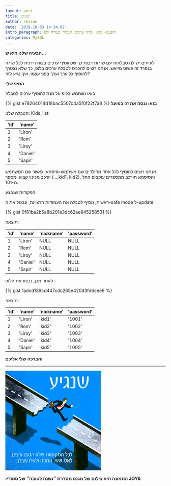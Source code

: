 ```yaml
---
layout: post
title: שנגיע
author: shiran
date: '2019-10-03 14:34:02'
intro_paragraph: והפעם- בואו נוסיף ערכים לטבלה בעזרת לופ
categories: MySQL
---
```

**הבעיה שלנו היא ש...**

לעיתים יש לנו טבלאות עם שורות רבות כך שלהוסיף ערכים בצורה ידנית לכל שורה בנפרד זה פשוט מייאש.
אנחנו רוצים להכניס לטבלה ערכים בלופ, כך שלא נצטרך להוסיף כל ערך וערך בפני עצמו. איך נגיע לזה?

**הטיפ שלי**

בואו נשתמש בלופ על מנת להוסיף ערכים לטבלה


{% gist e78264014d18bac5507c4a5f0f22f7a8 %}
**בואו ננסה את זה בפועל**

הטבלה שלנו:
Kids_list:

| 'id'      | 'name'   |
| --------- | -------- |
| 1         | 'Liron'  |
| 2         | 'Rom'    |
| 3         | 'Liroy'  |
| 4         | 'Daniel' |
| 5         | 'Sapir'  |

אנחנו רוצים להוסיף לכל אחד מהילדים שם משתמש וסיסמא, כאשר שם המשתמש יורכב מכינוי קבוע ומספר (...,kid1, kid2), והסיסמא תורכב ממספרים עוקבים החל מ-101.


הפקודות שנבצע:

ראשית, נוסיף לטבלה את העמודות הרצויות, ונבטל את ה-safe mode ל-update

{% gist 0f81ba2b5a8b201a3dc62ae845258531 %}


תוצאה:

| 'id' | 'name'   | 'nickname'| 'password' |
|------|----------|-----------|------------|
| 1    | 'Liron'  | NULL      | NULL       |
| 2    | 'Rom'    | NULL      | NULL       |
| 3    | 'Liroy'  | NULL      | NULL       |
| 4    | 'Daniel' | NULL      | NULL       |
| 5    | 'Sapir'  | NULL      | NULL       |

לאחר מכן, נבצע את הלופ

{% gist 1adcd139cd447cdc265e420d3fd6cee6 %}


תוצאה:

| 'id' | 'name'   | 'nickname' | 'password' |
|------|----------|------------|------------|
| 1    | 'Liron'  | 'kid1'     | '1001'     |
| 2    | 'Rom'    | 'kid2'     | '1002'     |
| 3    | 'Liroy'  | 'kid3'     | '1003'     |
| 4    | 'Daniel' | 'kid4'     | '1004'     |
| 5    | 'Sapir'  | 'kid5'     | '1005'     |





**והברכה שלי אליכם**

****

<img src="/assets/img/uploads/שנגיע.jpg" style="width: 300px"/>


**התמונה היא צילום של מגנט מסדרת ״נשנה לטובה״ של סטודיו JOY&**
